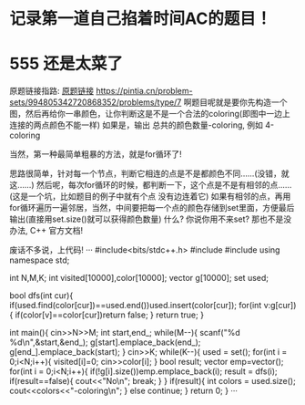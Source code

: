 # 记录第一道自己掐着时间AC的题目！
# 555 还是太菜了
原题链接指路: [原题链接](https://pintia.cn/problem-sets/994805342720868352/problems/1071785301894295552)
https://pintia.cn/problem-sets/994805342720868352/problems/type/7
啊题目呢就是要你先构造一个图，然后再给你一串颜色，让你判断这是不是一个合法的coloring(即图中一边上连接的两点颜色不能一样)
如果是，输出 总共的颜色数量-coloring, 例如 4-coloring

当然，第一种最简单粗暴的方法，就是for循环了!

思路很简单，针对每一个节点，判断它相连的点是不是都颜色不同……(没错，就这……)
然后呢，每次for循环的时候，都判断一下，这个点是不是有相邻的点……(这是一个坑，比如题目的例子中就有个点 没有边连着它)
如果有相邻的点，再用for循环遍历一遍邻居，当然，中间要把每一个点的颜色存储到set里面，方便最后输出(直接用set.size()就可以获得颜色数量)
什么? 你说你用不来set? 那也不是没办法, C++ 官方文档!

废话不多说，上代码!
···
#include<bits/stdc++.h>
#include<vector>
#include<set>
using namespace std;

int N,M,K;
int visited[10000],color[10000];
vector<int> g[10000];
set<int> used;

bool dfs(int cur){
    if(used.find(color[cur])==used.end())used.insert(color[cur]);
    for(int v:g[cur]){
        if(color[v]==color[cur])return false;
    }
    return true;
}

int main(){
    cin>>N>>M;
    int start,end_;
    while(M--){
        scanf("%d %d\n",&start,&end_);
        g[start].emplace_back(end_);
        g[end_].emplace_back(start);
    }
    cin>>K;
    while(K--){
        used = set<int>();
        for(int i = 0;i<N;i++){
            visited[i]=0;
            cin>>color[i];
        }
        bool result;
        vector<int> emp=vector<int>();
        for(int i = 0;i<N;i++){
            if(!g[i].size())emp.emplace_back(i);
            result = dfs(i);
            if(result==false){
                cout<<"No\n";
                break;
            }
        }
        if(result){
            int colors = used.size();
            cout<<colors<<"-coloring\n";
        }
        else continue;
    }
    return 0;
}
···
